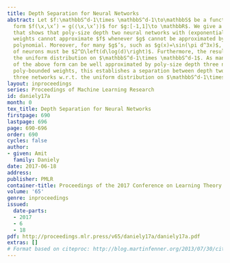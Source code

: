 ```yaml
---
title: Depth Separation for Neural Networks
abstract: Let $f:\mathbbS^d-1\times \mathbbS^d-1\to\mathbbS$ be a function of the
  form $f(\x,\x’) = g(⟨\x,\x’⟩)$ for $g:[-1,1]\to \mathbbR$. We give a simple proof
  that shows that poly-size depth two neural networks with (exponentially) bounded
  weights cannot approximate $f$ whenever $g$ cannot be approximated by a low degree
  polynomial. Moreover, for many $g$’s, such as $g(x)=\sin(\pi d^3x)$, the number
  of neurons must be $2^Ω\left(d\log(d)\right)$. Furthermore, the result holds w.r.t.
  the uniform distribution on $\mathbbS^d-1\times \mathbbS^d-1$. As many functions
  of the above form can be well approximated by poly-size depth three networks with
  poly-bounded weights, this establishes a separation between depth two and depth
  three networks w.r.t. the uniform distribution on $\mathbbS^d-1\times \mathbbS^d-1$.
layout: inproceedings
series: Proceedings of Machine Learning Research
id: daniely17a
month: 0
tex_title: Depth Separation for Neural Networks
firstpage: 690
lastpage: 696
page: 690-696
order: 690
cycles: false
author:
- given: Amit
  family: Daniely
date: 2017-06-18
address: 
publisher: PMLR
container-title: Proceedings of the 2017 Conference on Learning Theory
volume: '65'
genre: inproceedings
issued:
  date-parts:
  - 2017
  - 6
  - 18
pdf: http://proceedings.mlr.press/v65/daniely17a/daniely17a.pdf
extras: []
# Format based on citeproc: http://blog.martinfenner.org/2013/07/30/citeproc-yaml-for-bibliographies/
---
```

